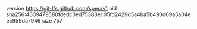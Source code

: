 version https://git-lfs.github.com/spec/v1
oid sha256:4609479580fdedc3ed75383ec05fd2429d5a4ba5b493d69a5a04eec959da7946
size 757
